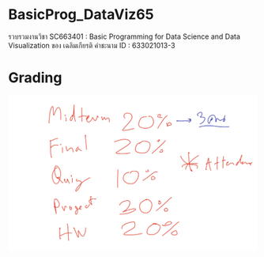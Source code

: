 # BasicProg_DataViz65
รวบรวมงานวิชา SC663401 : Basic Programming for Data Science and Data Visualization ของ เฉลิมเกียรติ คำชะนาม ID : 633021013-3

# Grading
![grading image](Grading.jpg)
